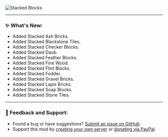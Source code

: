 ![Stacked Blocks](https://i.imgur.com/dL7bDOD.png)

***

### ✨ What's New:
- Added Stacked Ash Bricks.
- Added Stacked Blackstone Tiles.
- Added Stacked Checker Blocks.
- Added Stacked Daub.
- Added Stacked Feather Blocks.
- Added Stacked Fine Wood.
- Added Stacked Flint Blocks.
- Added Stacked Fodder.
- Added Stacked Gravel Bricks.
- Added Stacked Lapis Bricks.
- Added Stacked Soap Blocks.
- Added Stacked Stone Tiles.

***

### 📝 Feedback and Support:

- Found a bug or have suggestions? [Submit an issue on GitHub](https://github.com/axperty/stackedblocks-supplementaries/issues/new).
- Support this mod by [creating your own server](https://url-shortener.curseforge.com/RVyce) or [donating via PayPal](https://paypal.me/kevgelhorn).